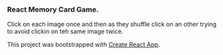 ### React Memory Card Game. 

Click on each image once and then as they shuffle click on an other trying to avoid clickin on teh same image twice. 


This project was bootstrapped with [Create React App](https://github.com/facebook/create-react-app).
